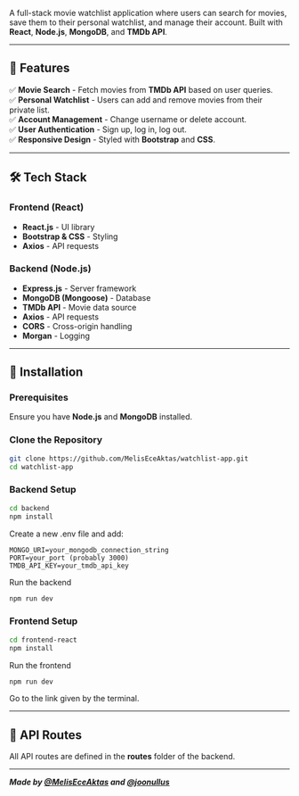 A full-stack movie watchlist application where users can search for movies, save them to their personal watchlist, and manage their account. Built with **React**, **Node.js**, **MongoDB**, and **TMDb API**.

---

## 🚀 Features   
✅ **Movie Search** - Fetch movies from **TMDb API** based on user queries.  
✅ **Personal Watchlist** - Users can add and remove movies from their private list.  
✅ **Account Management** - Change username or delete account.  
✅ **User Authentication** - Sign up, log in, log out.  
✅ **Responsive Design** - Styled with **Bootstrap** and **CSS**.  

---

## 🛠️ Tech Stack  

### Frontend (React)  
- **React.js** - UI library  
- **Bootstrap & CSS** - Styling  
- **Axios** - API requests  

### Backend (Node.js)  
- **Express.js** - Server framework  
- **MongoDB (Mongoose)** - Database  
- **TMDb API** - Movie data source  
- **Axios** - API requests  
- **CORS** - Cross-origin handling  
- **Morgan** - Logging  

---

## 🔧 Installation  

### Prerequisites  
Ensure you have **Node.js** and **MongoDB** installed.  

### Clone the Repository  
```sh
git clone https://github.com/MelisEceAktas/watchlist-app.git
cd watchlist-app
```

### Backend Setup
```sh
cd backend
npm install
```
Create a new .env file and add:
```
MONGO_URI=your_mongodb_connection_string
PORT=your_port (probably 3000)
TMDB_API_KEY=your_tmdb_api_key
```
Run the backend
```sh
npm run dev
```

### Frontend Setup
```sh
cd frontend-react
npm install
```
Run the frontend
```sh
npm run dev
```
Go to the link given by the terminal.

---

## 📌 API Routes
All API routes are defined in the **routes** folder of the backend.

---

***Made by [@MelisEceAktas](https://github.com/MelisEceAktas) and [@joonullus](https://github.com/joonullus)***
